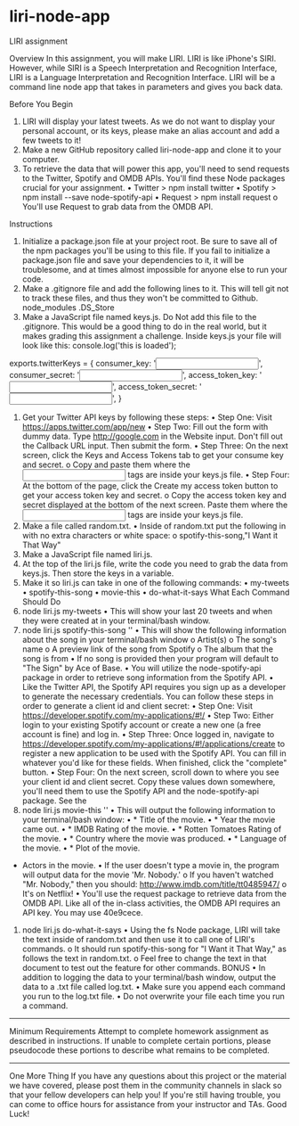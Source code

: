 # liri-node-app
LIRI assignment


Overview
In this assignment, you will make LIRI. LIRI is like iPhone's SIRI. However, while SIRI is a Speech Interpretation and Recognition Interface, LIRI is a Language Interpretation and Recognition Interface. LIRI will be a command line node app that takes in parameters and gives you back data.

Before You Begin
1.	LIRI will display your latest tweets. As we do not want to display your personal account, or its keys, please make an alias account and add a few tweets to it!
2.	Make a new GitHub repository called liri-node-app and clone it to your computer.
3.	To retrieve the data that will power this app, you'll need to send requests to the Twitter, Spotify and OMDB APIs. You'll find these Node packages crucial for your assignment.
•	Twitter > npm install twitter
•	Spotify > npm install --save node-spotify-api
•	Request > npm install request
o	You'll use Request to grab data from the OMDB API.

Instructions
1.	Initialize a package.json file at your project root. Be sure to save all of the npm packages you'll be using to this file. If you fail to initialize a package.json file and save your dependencies to it, it will be troublesome, and at times almost impossible for anyone else to run your code.
2.	Make a .gitignore file and add the following lines to it. This will tell git not to track these files, and thus they won't be committed to Github.
node_modules
.DS_Store
1.	Make a JavaScript file named keys.js. Do Not add this file to the .gitignore. This would be a good thing to do in the real world, but it makes grading this assignment a challenge.
Inside keys.js your file will look like this:
console.log('this is loaded');

exports.twitterKeys = {
  consumer_key: '<input here>',
  consumer_secret: '<input here>',
  access_token_key: '<input here>',
  access_token_secret: '<input here>',
}
1.	Get your Twitter API keys by following these steps:
•	Step One: Visit https://apps.twitter.com/app/new
•	Step Two: Fill out the form with dummy data. Type http://google.com in the Website input. Don't fill out the Callback URL input. Then submit the form.
•	Step Three: On the next screen, click the Keys and Access Tokens tab to get your consume key and secret. 
o	Copy and paste them where the <input here> tags are inside your keys.js file.
•	Step Four: At the bottom of the page, click the Create my access token button to get your access token key and secret. 
o	Copy the access token key and secret displayed at the bottom of the next screen. Paste them where the <input here> tags are inside your keys.js file.
1.	Make a file called random.txt.
•	Inside of random.txt put the following in with no extra characters or white space:
o	spotify-this-song,"I Want it That Way"
1.	Make a JavaScript file named liri.js.
2.	At the top of the liri.js file, write the code you need to grab the data from keys.js. Then store the keys in a variable.
3.	Make it so liri.js can take in one of the following commands:
•	my-tweets
•	spotify-this-song
•	movie-this
•	do-what-it-says
What Each Command Should Do
1.	node liri.js my-tweets
•	This will show your last 20 tweets and when they were created at in your terminal/bash window.
1.	node liri.js spotify-this-song '<song name here>'
•	This will show the following information about the song in your terminal/bash window
o	Artist(s)
o	The song's name
o	A preview link of the song from Spotify
o	The album that the song is from
•	If no song is provided then your program will default to "The Sign" by Ace of Base.
•	You will utilize the node-spotify-api package in order to retrieve song information from the Spotify API.
•	Like the Twitter API, the Spotify API requires you sign up as a developer to generate the necessary credentials. You can follow these steps in order to generate a client id and client secret:
•	Step One: Visit https://developer.spotify.com/my-applications/#!/
•	Step Two: Either login to your existing Spotify account or create a new one (a free account is fine) and log in.
•	Step Three: Once logged in, navigate to https://developer.spotify.com/my-applications/#!/applications/create to register a new application to be used with the Spotify API. You can fill in whatever you'd like for these fields. When finished, click the "complete" button.
•	Step Four: On the next screen, scroll down to where you see your client id and client secret. Copy these values down somewhere, you'll need them to use the Spotify API and the node-spotify-api package. See the 
1.	node liri.js movie-this '<movie name here>'
•	This will output the following information to your terminal/bash window:
•	   * Title of the movie.
•	   * Year the movie came out.
•	   * IMDB Rating of the movie.
•	   * Rotten Tomatoes Rating of the movie.
•	   * Country where the movie was produced.
•	   * Language of the movie.
•	   * Plot of the movie.
   * Actors in the movie.
•	If the user doesn't type a movie in, the program will output data for the movie 'Mr. Nobody.'
o	If you haven't watched "Mr. Nobody," then you should: http://www.imdb.com/title/tt0485947/ 
o	It's on Netflix!
•	You'll use the request package to retrieve data from the OMDB API. Like all of the in-class activities, the OMDB API requires an API key. You may use 40e9cece.
1.	node liri.js do-what-it-says
•	Using the fs Node package, LIRI will take the text inside of random.txt and then use it to call one of LIRI's commands.
o	It should run spotify-this-song for "I Want it That Way," as follows the text in random.txt.
o	Feel free to change the text in that document to test out the feature for other commands.
BONUS
•	In addition to logging the data to your terminal/bash window, output the data to a .txt file called log.txt.
•	Make sure you append each command you run to the log.txt file. 
•	Do not overwrite your file each time you run a command.
________________________________________
Minimum Requirements
Attempt to complete homework assignment as described in instructions. If unable to complete certain portions, please pseudocode these portions to describe what remains to be completed.
________________________________________
One More Thing
If you have any questions about this project or the material we have covered, please post them in the community channels in slack so that your fellow developers can help you! If you're still having trouble, you can come to office hours for assistance from your instructor and TAs.
Good Luck!
